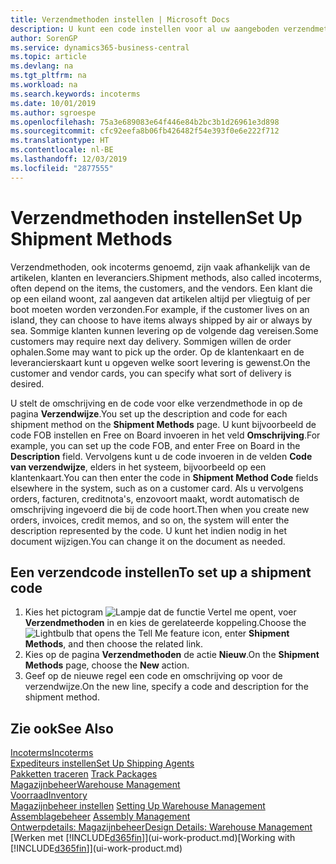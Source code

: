 ```yaml
---
title: Verzendmethoden instellen | Microsoft Docs
description: U kunt een code instellen voor al uw aangeboden verzendmethoden en er gegevens over opgeven.
author: SorenGP
ms.service: dynamics365-business-central
ms.topic: article
ms.devlang: na
ms.tgt_pltfrm: na
ms.workload: na
ms.search.keywords: incoterms
ms.date: 10/01/2019
ms.author: sgroespe
ms.openlocfilehash: 75a3e689083e64f446e84b2bc3b1d26961e3d898
ms.sourcegitcommit: cfc92eefa8b06fb426482f54e393f0e6e222f712
ms.translationtype: HT
ms.contentlocale: nl-BE
ms.lasthandoff: 12/03/2019
ms.locfileid: "2877555"
---
```

# <a name="set-up-shipment-methods"></a><span data-ttu-id="86301-103">Verzendmethoden instellen</span><span class="sxs-lookup"><span data-stu-id="86301-103">Set Up Shipment Methods</span></span>
<span data-ttu-id="86301-104">Verzendmethoden, ook incoterms genoemd, zijn vaak afhankelijk van de artikelen, klanten en leveranciers.</span><span class="sxs-lookup"><span data-stu-id="86301-104">Shipment methods, also called incoterms, often depend on the items, the customers, and the vendors.</span></span> <span data-ttu-id="86301-105">Een klant die op een eiland woont, zal aangeven dat artikelen altijd per vliegtuig of per boot moeten worden verzonden.</span><span class="sxs-lookup"><span data-stu-id="86301-105">For example, if the customer lives on an island, they can choose to have items always shipped by air or always by sea.</span></span> <span data-ttu-id="86301-106">Sommige klanten kunnen levering op de volgende dag vereisen.</span><span class="sxs-lookup"><span data-stu-id="86301-106">Some customers may require next day delivery.</span></span> <span data-ttu-id="86301-107">Sommigen willen de order ophalen.</span><span class="sxs-lookup"><span data-stu-id="86301-107">Some may want to pick up the order.</span></span> <span data-ttu-id="86301-108">Op de klantenkaart en de leverancierskaart kunt u opgeven welke soort levering is gewenst.</span><span class="sxs-lookup"><span data-stu-id="86301-108">On the customer and vendor cards, you can specify what sort of delivery is desired.</span></span>

<span data-ttu-id="86301-109">U stelt de omschrijving en de code voor elke verzendmethode in op de pagina **Verzendwijze**.</span><span class="sxs-lookup"><span data-stu-id="86301-109">You set up the description and code for each shipment method on the **Shipment Methods** page.</span></span> <span data-ttu-id="86301-110">U kunt bijvoorbeeld de code FOB instellen en Free on Board invoeren in het veld **Omschrijving**.</span><span class="sxs-lookup"><span data-stu-id="86301-110">For example, you can set up the code FOB, and enter Free on Board in the **Description** field.</span></span> <span data-ttu-id="86301-111">Vervolgens kunt u de code invoeren in de velden **Code van verzendwijze**, elders in het systeem, bijvoorbeeld op een klantenkaart.</span><span class="sxs-lookup"><span data-stu-id="86301-111">You can then enter the code in **Shipment Method Code** fields elsewhere in the system, such as on a customer card.</span></span> <span data-ttu-id="86301-112">Als u vervolgens orders, facturen, creditnota's, enzovoort maakt, wordt automatisch de omschrijving ingevoerd die bij de code hoort.</span><span class="sxs-lookup"><span data-stu-id="86301-112">Then when you create new orders, invoices, credit memos, and so on, the system will enter the description represented by the code.</span></span> <span data-ttu-id="86301-113">U kunt het indien nodig in het document wijzigen.</span><span class="sxs-lookup"><span data-stu-id="86301-113">You can change it on the document as needed.</span></span>

## <a name="to-set-up-a-shipment-code"></a><span data-ttu-id="86301-114">Een verzendcode instellen</span><span class="sxs-lookup"><span data-stu-id="86301-114">To set up a shipment code</span></span>
1. <span data-ttu-id="86301-115">Kies het pictogram ![Lampje dat de functie Vertel me opent](media/ui-search/search_small.png "Vertel me wat u wilt doen"), voer **Verzendmethoden** in en kies de gerelateerde koppeling.</span><span class="sxs-lookup"><span data-stu-id="86301-115">Choose the ![Lightbulb that opens the Tell Me feature](media/ui-search/search_small.png "Tell me what you want to do") icon, enter **Shipment Methods**, and then choose the related link.</span></span>
2. <span data-ttu-id="86301-116">Kies op de pagina **Verzendmethoden** de actie **Nieuw**.</span><span class="sxs-lookup"><span data-stu-id="86301-116">On the **Shipment Methods** page, choose the **New** action.</span></span>
3. <span data-ttu-id="86301-117">Geef op de nieuwe regel een code en omschrijving op voor de verzendwijze.</span><span class="sxs-lookup"><span data-stu-id="86301-117">On the new line, specify a code and description for the shipment method.</span></span>

## <a name="see-also"></a><span data-ttu-id="86301-118">Zie ook</span><span class="sxs-lookup"><span data-stu-id="86301-118">See Also</span></span>
[<span data-ttu-id="86301-119">Incoterms</span><span class="sxs-lookup"><span data-stu-id="86301-119">Incoterms</span></span>](https://iccwbo.org/resources-for-business/incoterms-rules)  
[<span data-ttu-id="86301-120">Expediteurs instellen</span><span class="sxs-lookup"><span data-stu-id="86301-120">Set Up Shipping Agents</span></span>](sales-how-to-set-up-shipping-agents.md)  
<span data-ttu-id="86301-121">[Pakketten traceren](sales-how-track-packages.md)  </span><span class="sxs-lookup"><span data-stu-id="86301-121">[Track Packages](sales-how-track-packages.md)  </span></span>  
[<span data-ttu-id="86301-122">Magazijnbeheer</span><span class="sxs-lookup"><span data-stu-id="86301-122">Warehouse Management</span></span>](warehouse-manage-warehouse.md)  
[<span data-ttu-id="86301-123">Voorraad</span><span class="sxs-lookup"><span data-stu-id="86301-123">Inventory</span></span>](inventory-manage-inventory.md)  
<span data-ttu-id="86301-124">[Magazijnbeheer instellen](warehouse-setup-warehouse.md)   </span><span class="sxs-lookup"><span data-stu-id="86301-124">[Setting Up Warehouse Management](warehouse-setup-warehouse.md)   </span></span>  
<span data-ttu-id="86301-125">[Assemblagebeheer](assembly-assemble-items.md)  </span><span class="sxs-lookup"><span data-stu-id="86301-125">[Assembly Management](assembly-assemble-items.md)  </span></span>  
[<span data-ttu-id="86301-126">Ontwerpdetails: Magazijnbeheer</span><span class="sxs-lookup"><span data-stu-id="86301-126">Design Details: Warehouse Management</span></span>](design-details-warehouse-management.md)  
<span data-ttu-id="86301-127">[Werken met [!INCLUDE[d365fin](includes/d365fin_md.md)]](ui-work-product.md)</span><span class="sxs-lookup"><span data-stu-id="86301-127">[Working with [!INCLUDE[d365fin](includes/d365fin_md.md)]](ui-work-product.md)</span></span>  
